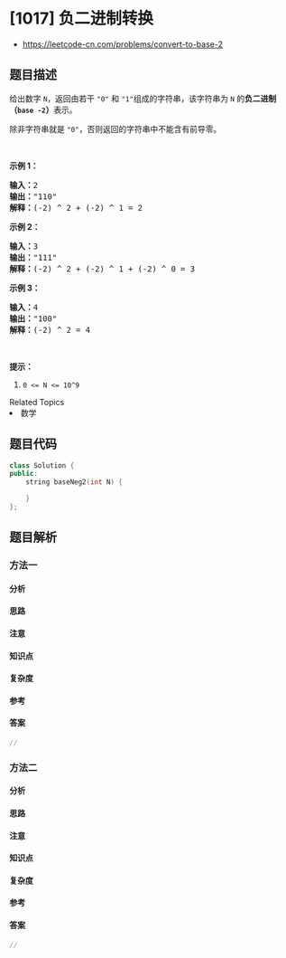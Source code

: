 

# [1017] 负二进制转换
* https://leetcode-cn.com/problems/convert-to-base-2


## 题目描述

<p>给出数字&nbsp;<code>N</code>，返回由若干&nbsp;<code>&quot;0&quot;</code>&nbsp;和&nbsp;<code>&quot;1&quot;</code>组成的字符串，该字符串为 <code>N</code>&nbsp;的<strong>负二进制（<code>base -2</code>）</strong>表示。</p>

<p>除非字符串就是&nbsp;<code>&quot;0&quot;</code>，否则返回的字符串中不能含有前导零。</p>

<p>&nbsp;</p>

<p><strong>示例 1：</strong></p>

<pre><strong>输入：</strong>2
<strong>输出：</strong>&quot;110&quot;
<strong>解释：</strong>(-2) ^ 2 + (-2) ^ 1 = 2
</pre>

<p><strong>示例 2：</strong></p>

<pre><strong>输入：</strong>3
<strong>输出：</strong>&quot;111&quot;
<strong>解释：</strong>(-2) ^ 2 + (-2) ^ 1 + (-2) ^ 0 = 3
</pre>

<p><strong>示例 3：</strong></p>

<pre><strong>输入：</strong>4
<strong>输出：</strong>&quot;100&quot;
<strong>解释：</strong>(-2) ^ 2 = 4
</pre>

<p>&nbsp;</p>

<p><strong>提示：</strong></p>

<ol>
	<li><code>0 &lt;= N &lt;= 10^9</code></li>
</ol>
<div><div>Related Topics</div><div><li>数学</li></div></div>


## 题目代码

```cpp
class Solution {
public:
    string baseNeg2(int N) {

    }
};
```


## 题目解析


### 方法一

#### 分析

#### 思路

#### 注意

#### 知识点

#### 复杂度

#### 参考

#### 答案

```cpp
//
```


### 方法二

#### 分析

#### 思路

#### 注意

#### 知识点

#### 复杂度

#### 参考

#### 答案

```cpp
//
```


